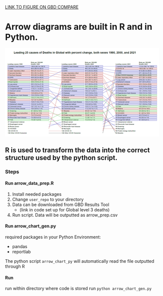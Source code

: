 [LINK TO FIGURE ON GBD COMPARE](http://ihmeuw.org/6us5)
# Arrow diagrams are built in R and in Python.
![screenshot](inputs/arrow.png)
## R is used to transform the data into the correct structure used by the python script. 

### Steps
#### Run arrow_data_prep.R 
1. Install needed packages
2. Change `user_repo` to your directory
3. Data can be downloaded from GBD Results Tool 
    - (link in code set up for Global level 3 deaths)
4. Run script. Data will be outputted as arrow_prep.csv

#### Run arrow_chart_gen.py

required packages in your Python Environment:
- pandas
- reportlab

The python script `arrow_chart_py` will automatically read the file outputted through R

#### Run
run within directory where code is stored
run `python arrow_chart_gen.py`